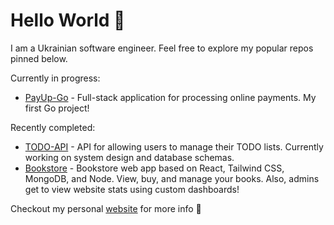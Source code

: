 # Hello World 👋

I am a Ukrainian software engineer. Feel free to explore my popular repos pinned below.

Currently in progress:

* [PayUp-Go](https://github.com/UkrainianProgrammer/PayUp-Go) - Full-stack application for processing online payments. My first Go project!

Recently completed:

* [TODO-API](https://github.com/UkrainianProgrammer/TODO-API) - API for allowing users to manage their TODO lists. Currently working on system design and database schemas.
* [Bookstore](https://github.com/UkrainianProgrammer/bookstore) - Bookstore web app based on React, Tailwind CSS, MongoDB, and Node. View, buy, and manage your books. Also, admins get to view website stats using custom dashboards!

Checkout my personal [website](https://ukrainianprogrammer.github.io/) for more info 🤌

